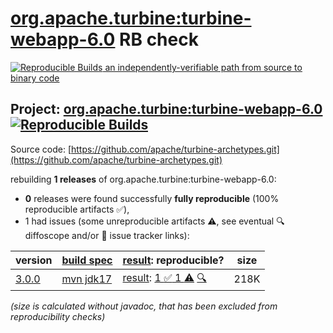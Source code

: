 [org.apache.turbine:turbine-webapp-6.0](https://central.sonatype.com/artifact/org.apache.turbine/turbine-webapp-6.0/versions) RB check
=======

[![Reproducible Builds](https://reproducible-builds.org/images/logos/rb.svg) an independently-verifiable path from source to binary code](https://reproducible-builds.org/)

## Project: [org.apache.turbine:turbine-webapp-6.0](https://central.sonatype.com/artifact/org.apache.turbine/turbine-webapp-6.0/versions) [![Reproducible Builds](https://img.shields.io/endpoint?url=https://raw.githubusercontent.com/jvm-repo-rebuild/reproducible-central/master/content/org/apache/turbine/turbine-webapp-6.0/badge.json)](https://github.com/jvm-repo-rebuild/reproducible-central/blob/master/content/org/apache/turbine/turbine-webapp-6.0/README.md)

Source code: [https://github.com/apache/turbine-archetypes.git](https://github.com/apache/turbine-archetypes.git)

rebuilding **1 releases** of org.apache.turbine:turbine-webapp-6.0:
- **0** releases were found successfully **fully reproducible** (100% reproducible artifacts :white_check_mark:),
- 1 had issues (some unreproducible artifacts :warning:, see eventual :mag: diffoscope and/or :memo: issue tracker links):

| version | [build spec](/BUILDSPEC.md) | [result](https://reproducible-builds.org/docs/jvm/): reproducible? | size |
| -- | --------- | ------ | -- |
| [3.0.0](https://central.sonatype.com/artifact/org.apache.turbine/turbine-webapp-6.0/3.0.0/pom) | [mvn jdk17](turbine-webapp-6.0-3.0.0.buildspec) | [result](turbine-webapp-6.0-3.0.0.buildinfo): [1 :white_check_mark:  1 :warning:](turbine-webapp-6.0-3.0.0.buildcompare) [:mag:](turbine-webapp-6.0-3.0.0.diffoscope) | 218K |

<i>(size is calculated without javadoc, that has been excluded from reproducibility checks)</i>
